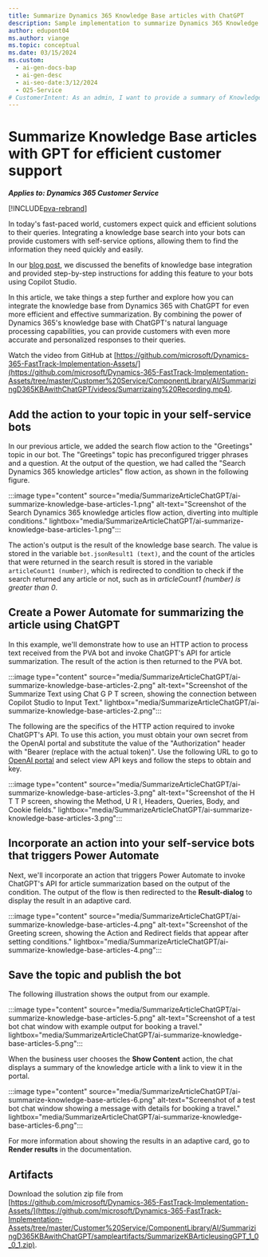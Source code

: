 ```yaml
---
title: Summarize Dynamics 365 Knowledge Base articles with ChatGPT
description: Sample implementation to summarize Dynamics 365 Knowledge Base articles with ChatGPT from Copilot Studio.
author: edupont04
ms.author: viange
ms.topic: conceptual
ms.date: 03/15/2024
ms.custom:
  - ai-gen-docs-bap
  - ai-gen-desc
  - ai-seo-date:3/12/2024
  - O25-Service
# CustomerIntent: As an admin, I want to provide a summary of Knowledge article to agents or clients.
---
```


# Summarize Knowledge Base articles with GPT for efficient customer support  

***Applies to: Dynamics 365 Customer Service***

[!INCLUDE[pva-rebrand](../includes/pva-rebrand.md)]

In today's fast-paced world, customers expect quick and efficient solutions to their queries. Integrating a knowledge base search into your bots can provide customers with self-service options, allowing them to find the information they need quickly and easily.  

In our [blog post](https://cloudblogs.microsoft.com/dynamics365/it/2022/09/07/empower-self-service-by-adding-knowledge-base-search-to-your-bots), we discussed the benefits of knowledge base integration and provided step-by-step instructions for adding this feature to your bots using Copilot Studio.  

In this article, we take things a step further and explore how you can integrate the knowledge base from Dynamics 365 with ChatGPT for even more efficient and effective summarization. By combining the power of Dynamics 365's knowledge base with ChatGPT's natural language processing capabilities, you can provide customers with even more accurate and personalized responses to their queries.  

Watch the video from GitHub at [https://github.com/microsoft/Dynamics-365-FastTrack-Implementation-Assets/](https://github.com/microsoft/Dynamics-365-FastTrack-Implementation-Assets/tree/master/Customer%20Service/ComponentLibrary/AI/SummarizingD365KBAwithChatGPT/videos/Sumarrizaing%20Recording.mp4).

## Add the action to your topic in your self-service bots

In our previous article, we added the search flow action to the "Greetings" topic in our bot. The "Greetings" topic has preconfigured trigger phrases and a question. At the output of the question, we had called the "Search Dynamics 365 knowledge articles" flow action, as shown in the following figure.

:::image type="content" source="media/SummarizeArticleChatGPT/ai-summarize-knowledge-base-articles-1.png" alt-text="Screenshot of the Search Dynamics 365 knowledge articles flow action, diverting into multiple conditions." lightbox="media/SummarizeArticleChatGPT/ai-summarize-knowledge-base-articles-1.png":::

The action's output is the result of the knowledge base search. The value is stored in the variable `bot.jsonResult1 (text)`, and the count of the articles that were returned in the search result is stored in the variable `articleCount1 (number)`, which is redirected to condition to check if the search returned any article or not, such as in *articleCount1 (number) is greater than 0*.

## Create a Power Automate for summarizing the article using ChatGPT

In this example, we'll demonstrate how to use an HTTP action to process text received from the PVA bot and invoke ChatGPT's API for article summarization. The result of the action is then returned to the PVA bot.  

:::image type="content" source="media/SummarizeArticleChatGPT/ai-summarize-knowledge-base-articles-2.png" alt-text="Screenshot of the Summarize Text using Chat G P T screen, showing the connection between Copilot Studio to Input Text." lightbox="media/SummarizeArticleChatGPT/ai-summarize-knowledge-base-articles-2.png":::

The following are the specifics of the HTTP action required to invoke ChatGPT's API. To use this action, you must obtain your own secret from the OpenAI portal and substitute the value of the "Authorization" header with "Bearer (replace with the actual token)". Use the following URL to go to [OpenAI portal](https://platform.openai.com/docs/api-reference) and select view API keys and follow the steps to obtain and key.

:::image type="content" source="media/SummarizeArticleChatGPT/ai-summarize-knowledge-base-articles-3.png"  alt-text="Screenshot of the H T T P screen, showing the Method, U R I, Headers, Queries, Body, and Cookie fields." lightbox="media/SummarizeArticleChatGPT/ai-summarize-knowledge-base-articles-3.png":::

## Incorporate an action into your self-service bots that triggers Power Automate

Next, we'll incorporate an action that triggers Power Automate to invoke ChatGPT's API for article summarization based on the output of the condition. The output of the flow is then redirected to the **Result-dialog** to display the result in an adaptive card.

:::image type="content" source="media/SummarizeArticleChatGPT/ai-summarize-knowledge-base-articles-4.png"  alt-text="Screenshot of the Greeting screen, showing the Action and Redirect fields that appear after setting conditions." lightbox="media/SummarizeArticleChatGPT/ai-summarize-knowledge-base-articles-4.png":::

## Save the topic and publish the bot

The following illustration shows the output from our example.

:::image type="content" source="media/SummarizeArticleChatGPT/ai-summarize-knowledge-base-articles-5.png"  alt-text="Screenshot of a test bot chat window with example output for booking a travel." lightbox="media/SummarizeArticleChatGPT/ai-summarize-knowledge-base-articles-5.png":::

When the business user chooses the **Show Content** action, the chat displays a summary of the knowledge article with a link to view it in the portal.

:::image type="content" source="media/SummarizeArticleChatGPT/ai-summarize-knowledge-base-articles-6.png"  alt-text="Screenshot of a test bot chat window showing a message with details for booking a travel." lightbox="media/SummarizeArticleChatGPT/ai-summarize-knowledge-base-articles-6.png":::

For more information about showing the results in an adaptive card, go to **Render results** in the documentation.

## Artifacts

Download the solution zip file from [https://github.com/microsoft/Dynamics-365-FastTrack-Implementation-Assets/](https://github.com/microsoft/Dynamics-365-FastTrack-Implementation-Assets/tree/master/Customer%20Service/ComponentLibrary/AI/SummarizingD365KBAwithChatGPT/sampleartifacts/SummarizeKBArticleusingGPT_1_0_0_1.zip).

